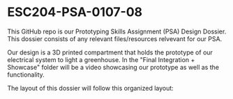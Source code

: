 # ESC204-PSA-0107-08

This GitHub repo is our Prototyping Skills Assignment (PSA) Design Dossier. This dossier consists of any relevant files/resources relvevant for our PSA.

Our design is a 3D printed compartment that holds the prototype of our electrical system to light a greenhouse. In the "Final Integration + Showcase" folder will be a video showcasing our prototype as well as the functionality.

The layout of this dossier will follow this organized layout:

